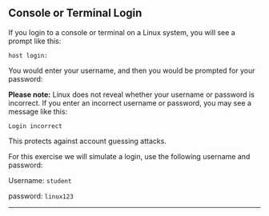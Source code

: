 ## Console or Terminal Login

If you login to a console or terminal on a Linux system, you will see a prompt like this:

```
host login:
```
You would enter your username, and then you would be prompted for your password:


**Please note:**
Linux does not reveal whether your username or password is incorrect.  If
you enter an incorrect username or password, you may see a message like this:

`Login incorrect`

This protects against account guessing attacks.

For this exercise we will simulate a login, use the following username and password:

Username: `student`

password: `linux123`

---
